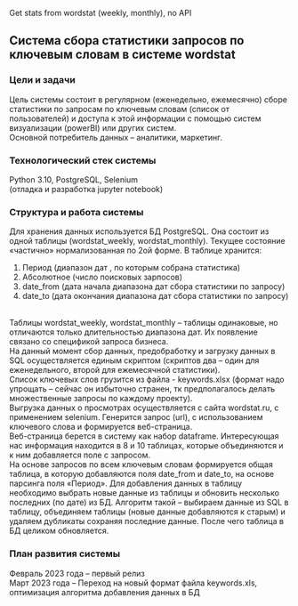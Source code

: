 Get stats from wordstat (weekly, monthly), no API
## Система сбора статистики запросов по ключевым словам в системе wordstat

### Цели и задачи
Цель системы состоит в регулярном (еженедельно, ежемесячно) сборе статистики по запросам по ключевым словам (список от пользователей) и доступа к этой информации с помощью систем визуализации (powerBI) или других систем.<br>
Основной потребитель данных – аналитики, маркетинг.

### Технологический стек системы
Python 3.10, PostgreSQL, Selenium<br>
(отладка и разработка jupyter notebook)

### Структура и работа системы
Для хранения данных используется БД PostgreSQL. Она состоит из одной  таблицы (wordstat_weekly, wordstat_monthly). Текущее состояние «частично» нормализованная по 2ой форме. В таблице хранится:
1.	Период (диапазон дат , по которым собрана статистика)
2.	Абсолютное (число поисковых зарпосов)
3.	date_from (дата начала диапазона дат сбора статистики по запросу)
4.	date_to (дата окончания диапазона дат сбора статистики по запросу)
<br>
Таблицы wordstat_weekly, wordstat_monthly – таблицы одинаковые, но отличаются только длительностью диапазона дат. Их появление связано со спецификой запроса бизнеса.<br>
На данный момент сбор данных, предобработку и загрузку данных в SQL осуществляется единым скриптом (скриптов два – один для еженедельного, второй для ежемесячной статистики).<br>
Список ключевых слов грузится из файла - keywords.xlsx (формат надо упрощать – сейчас он избыточно странен, тк предполагалось делать множественные запросы по каждому проекту).<br>
Выгрузка данных о просмотрах осуществляется с сайта wordstat.ru, с применением selenium. Генерится запрос (url), с использованием ключевого слова и формируется веб-страница.<br>
Веб-страница берется в систему как набор dataframe. Интересующая нас информация находится в 8 и 10 таблицах, которые объединяются и к ним добавляется поле с запросом.<br>
На основе запросов по всем ключевым словам формируется общая таблица, в которую добавляются поля date_from и date_to, на основе парсинга поля «Период».
Для добавления данных в таблицу необходимо выбрать новые данные из таблицы и обновить несколько последних (по дате) из БД. Алгоритм такой – выбираем данные из SQL в таблицу, объединяем таблицы (новые данные добавляются к старым) и удаляем дубликаты сохраняя последние данные. После чего таблица в БД целиком обновляется.

### План развития системы

Февраль 2023 года – первый релиз<br>
Март 2023 года – Переход на новый формат файла keywords.xls, оптимизация алгоритма добавления данных в БД<br>
